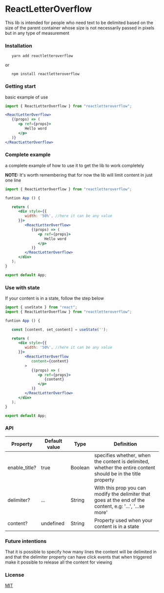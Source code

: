 # ReactLetterOverflow

This lib is intended for people who need text to be delimited based on the size of the parent container whose size is not necessarily passed in pixels but in any type of measurement

### Installation
```
   yarn add reactletteroverflow
```
or
```
   npm install reactletteroverflow
```

### Getting start
basic example of use
``` jsx
import { ReactLetterOverflow } from "reactletteroverflow";

<ReactLetterOverflow>
   {(props) => (
      <p ref={props}>
         Hello word
      </p>
   )}
</ReactLetterOverflow>
```

### Complete example
a complete example of how to use it to get the lib to work completely

**NOTE:** It's worth remembering that for now the lib will limit content in just one line

``` jsx
import { ReactLetterOverflow } from "reactletteroverflow";

funtion App () {

   return (
      <div style={{
         width: '50%', //here it can be any value
      }}>
         <ReactLetterOverflow>
            {(props) => (
               <p ref={props}>
                  Hello word
               </p>
            )}
         </ReactLetterOverflow>
      </div>
   );
}

export default App;
```

### Use with state
If your content is in a state, follow the step below
``` jsx
import { useState } from "react";
import { ReactLetterOverflow } from "reactletteroverflow";

funtion App () {

   const [content, set_content] = useState('');

   return (
      <div style={{
         width: '50%', //here it can be any value
      }}>
         <ReactLetterOverflow
            content={content}
         >
            {(props) => (
               <p ref={props}>
                  {content}
               </p>
            )}
         </ReactLetterOverflow>
      </div>
   );
}

export default App;
```

### API

| Property | Default value | Type | Definition |
| -------- | ------------- | ---- | ------------ |
| enable_title? | true | Boolean | specifies whether, when the content is delimited, whether the entire content should be in the title property |
| delimiter? | ... | String | With this prop you can modify the delimiter that goes at the end of the content, e.g: '...', '...se more' |
| content? | undefined | String | Property used when your content is in a state |

### Future intentions
That it is possible to specify how many lines the content will be delimited in and that the delimiter property can have click events that when triggered make it possible to release all the content for viewing

### License

[MIT](LICENSE)
